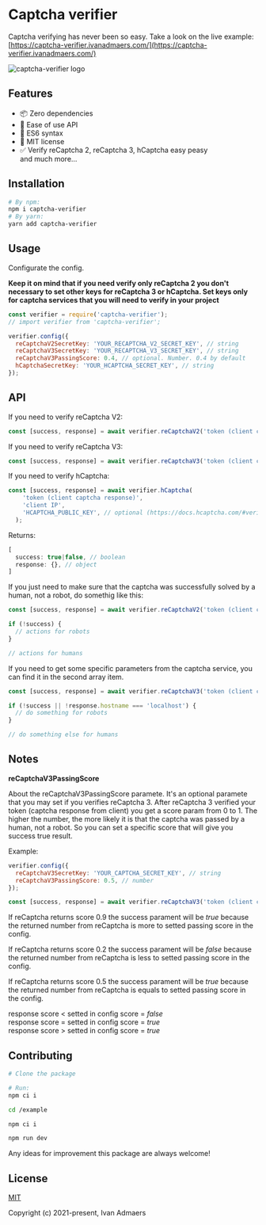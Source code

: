 # Captcha verifier

Captcha verifying has never been so easy. Take a look on the live example:
[https://captcha-verifier.ivanadmaers.com/](https://captcha-verifier.ivanadmaers.com/)

![captcha-verifier logo](https://i.ibb.co/YDmmmbw/captcha-verifier-logo.jpg)

## Features

- 📦 Zero dependencies
- 🔌 Ease of use API
- 🔫 ES6 syntax
- 📝 MIT license
- ✅ Verify reCaptcha 2, reCaptcha 3, hCaptcha easy peasy  
and much more...


## Installation
```bash
# By npm:
npm i captcha-verifier
# By yarn:
yarn add captcha-verifier
```

## Usage

Configurate the config.

**Keep it on mind that if you need verify only reCaptcha 2 you don't necessary to set other keys for reCaptcha 3 or hCaptcha. Set keys only for captcha services that you will need to verify in your project**

```javascript
const verifier = require('captcha-verifier');
// import verifier from 'captcha-verifier';

verifier.config({
  reCaptchaV2SecretKey: 'YOUR_RECAPTCHA_V2_SECRET_KEY', // string
  reCaptchaV3SecretKey: 'YOUR_RECAPTCHA_V3_SECRET_KEY', // string
  reCaptchaV3PassingScore: 0.4, // optional. Number. 0.4 by default
  hCaptchaSecretKey: 'YOUR_HCAPTCHA_SECRET_KEY', // string
});
```

## API
If you need to verify reCaptcha V2:
```javascript
const [success, response] = await verifier.reCaptchaV2('token (client captcha response)', 'client IP');
```

If you need to verify reCaptcha V3:
```javascript
const [success, response] = await verifier.reCaptchaV3('token (client captcha response)', 'client IP');
```

If you need to verify hCaptcha:
```javascript
const [success, response] = await verifier.hCaptcha(
    'token (client captcha response)',
    'client IP',
    'HCAPTCHA_PUBLIC_KEY', // optional (https://docs.hcaptcha.com/#verify-the-user-response-server-side)
  );
```

Returns:
```javascript
[
  success: true|false, // boolean
  response: {}, // object
]
```

If you just need to make sure that the captcha was successfully solved by a human, not a robot, do somethig like this:
```javascript
const [success, response] = await verifier.reCaptchaV2('token (client captcha response)', 'client IP');

if (!success) {
  // actions for robots
}

// actions for humans
```

If you need to get some specific parameters from the captcha service, you can find it in the second array item.

```javascript
const [success, response] = await verifier.reCaptchaV3('token (client captcha response)', 'client IP');

if (!success || !response.hostname === 'localhost') {
  // do something for robots
}

// do something else for humans
```


## Notes

**reCaptchaV3PassingScore**

About the reCaptchaV3PassingScore paramete. It's an optional paramete that you may set if you verifies reCaptcha 3. After reCaptcha 3 verified your token (captcha response from client) you get a score param from 0 to 1. The higher the number, the more likely it is that the captcha was passed by a human, not a robot. So you can set a specific score that will give you success true result. 

Example:  

```javascript
verifier.config({
  reCaptchaV3SecretKey: 'YOUR_CAPTCHA_SECRET_KEY', // string
  reCaptchaV3PassingScore: 0.5, // number
});
```

```javascript
const [success, response] = await verifier.reCaptchaV3('token (client captcha response)', 'client ip');
```

If reCaptcha returns score 0.9 the success parament will be *true* because the returned number from reCaptcha is more to setted passing score in the config.

If reCaptcha returns score 0.2 the success parament will be *false* because the returned number from reCaptcha is less to setted passing score in the config.

If reCaptcha returns score 0.5 the success parament will be *true* because the returned number from reCaptcha is equals to setted passing score in the config.

response score < setted in config score = *false*  
response score = setted in config score = *true*  
response score > setted in config score = *true*

## Contributing

```bash
# Clone the package

# Run:
npm ci i

cd /example

npm ci i

npm run dev
```

Any ideas for improvement this package are always welcome!

## License

[MIT](https://opensource.org/licenses/MIT)

Copyright (c) 2021-present, Ivan Admaers
